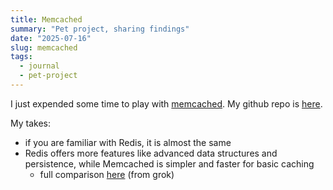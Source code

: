 ```yaml
---
title: Memcached
summary: "Pet project, sharing findings"
date: "2025-07-16"
slug: memcached
tags:
  - journal
  - pet-project
---
```


I just expended some time to play with [memcached](https://memcached.org/). My github repo is [here](https://github.com/adamatti/learn-memcached).

My takes:
- if you are familiar with Redis, it is almost the same
- Redis offers more features like advanced data structures and persistence, while Memcached is simpler and faster for basic caching
  - full comparison [here](https://grok.com/share/bGVnYWN5_60674093-56e1-43bd-afe2-03e6bba20a81) (from grok)